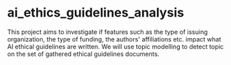 # ai_ethics_guidelines_analysis
This project aims to investigate if features such as the type of issuing organization, the type of funding, the authors' affiliations etc. impact what AI ethical guidelines are written. We will use topic modelling to detect topic on the set of gathered ethical guidelines documents. 
